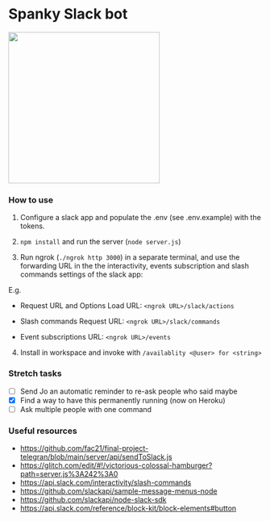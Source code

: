 # Spanky Slack bot

<img src="https://user-images.githubusercontent.com/31373245/164750318-a438fbe0-1eb7-4cf4-abf8-d17b6774c2c7.png" width="300" />

### How to use

1. Configure a slack app and populate the .env (see .env.example) with the tokens.

2. `npm install` and run the server (`node server.js`)

3. Run ngrok (`./ngrok http 3000`) in a separate terminal, and use the forwarding URL in the the interactivity, events subscription and slash commands settings of the slack app:

E.g. 

- Request URL and Options Load URL:
`<ngrok URL>/slack/actions`

- Slash commands Request URL:
`<ngrok URL>/slack/commands`

- Event subscriptions URL:
`<ngrok URL>/events`

4. Install in workspace and invoke with `/availablity <@user> for <string>`

### Stretch tasks

- [ ] Send Jo an automatic reminder to re-ask people who said maybe
- [X] Find a way to have this permanently running (now on Heroku)
- [ ] Ask multiple people with one command
### Useful resources

- https://github.com/fac21/final-project-telegran/blob/main/server/api/sendToSlack.js
- https://glitch.com/edit/#!/victorious-colossal-hamburger?path=server.js%3A242%3A0
- https://api.slack.com/interactivity/slash-commands
- https://github.com/slackapi/sample-message-menus-node
- https://github.com/slackapi/node-slack-sdk
- https://api.slack.com/reference/block-kit/block-elements#button
